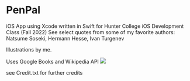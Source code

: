 # PenPal
iOS App using Xcode written in Swift for Hunter College iOS Development Class (Fall 2022)
See select quotes from some of my favorite authors: Natsume Soseki, Hermann Hesse, Ivan Turgenev

Illustrations by me.

Uses Google Books and Wikipedia API
![](https://lh3.googleusercontent.com/drive-viewer/AFGJ81pALWg0Ff2ziPKA4tpwjAnaBhXVGXq2I1czZsIXoScI9eUTfg3s565JA_S8Z2ZNksbVRyvvjfa708g9wS9opJG5fr35oA=s2560)

see Credit.txt for further credits
